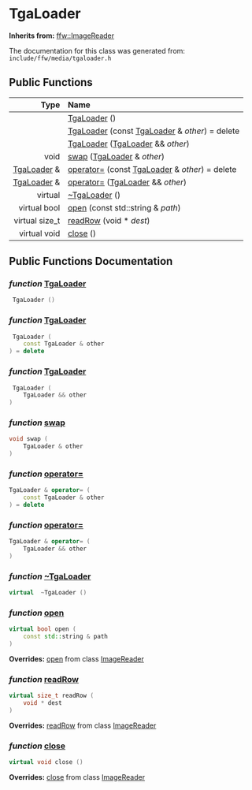 TgaLoader
===================================


**Inherits from:** [ffw::ImageReader](ffw_ImageReader.html)

The documentation for this class was generated from: `include/ffw/media/tgaloader.h`



## Public Functions

| Type | Name |
| -------: | :------- |
|   | [TgaLoader](#6409f265) ()  |
|   | [TgaLoader](#2bd3c60b) (const [TgaLoader](ffw_TgaLoader.html) & _other_) = delete  |
|   | [TgaLoader](#cfe2f470) ([TgaLoader](ffw_TgaLoader.html) && _other_)  |
|  void | [swap](#6a2fc0a1) ([TgaLoader](ffw_TgaLoader.html) & _other_)  |
|  [TgaLoader](ffw_TgaLoader.html) & | [operator=](#4c0e5bc6) (const [TgaLoader](ffw_TgaLoader.html) & _other_) = delete  |
|  [TgaLoader](ffw_TgaLoader.html) & | [operator=](#e45c239c) ([TgaLoader](ffw_TgaLoader.html) && _other_)  |
|  virtual  | [~TgaLoader](#6b651ea9) ()  |
|  virtual bool | [open](#b886ce95) (const std::string & _path_)  |
|  virtual size_t | [readRow](#782d795b) (void * _dest_)  |
|  virtual void | [close](#4953da27) ()  |


## Public Functions Documentation

### _function_ <a id="6409f265" href="#6409f265">TgaLoader</a>

```cpp
 TgaLoader () 
```



### _function_ <a id="2bd3c60b" href="#2bd3c60b">TgaLoader</a>

```cpp
 TgaLoader (
    const TgaLoader & other
) = delete 
```



### _function_ <a id="cfe2f470" href="#cfe2f470">TgaLoader</a>

```cpp
 TgaLoader (
    TgaLoader && other
) 
```



### _function_ <a id="6a2fc0a1" href="#6a2fc0a1">swap</a>

```cpp
void swap (
    TgaLoader & other
) 
```



### _function_ <a id="4c0e5bc6" href="#4c0e5bc6">operator=</a>

```cpp
TgaLoader & operator= (
    const TgaLoader & other
) = delete 
```



### _function_ <a id="e45c239c" href="#e45c239c">operator=</a>

```cpp
TgaLoader & operator= (
    TgaLoader && other
) 
```



### _function_ <a id="6b651ea9" href="#6b651ea9">~TgaLoader</a>

```cpp
virtual  ~TgaLoader () 
```



### _function_ <a id="b886ce95" href="#b886ce95">open</a>

```cpp
virtual bool open (
    const std::string & path
) 
```



**Overrides:** [open](/doxygen/ffw_ImageReader.md#25e290f7) from class [ImageReader](/doxygen/ffw_ImageReader.md)

### _function_ <a id="782d795b" href="#782d795b">readRow</a>

```cpp
virtual size_t readRow (
    void * dest
) 
```



**Overrides:** [readRow](/doxygen/ffw_ImageReader.md#2b7cda9d) from class [ImageReader](/doxygen/ffw_ImageReader.md)

### _function_ <a id="4953da27" href="#4953da27">close</a>

```cpp
virtual void close () 
```



**Overrides:** [close](/doxygen/ffw_ImageReader.md#f00a5543) from class [ImageReader](/doxygen/ffw_ImageReader.md)



